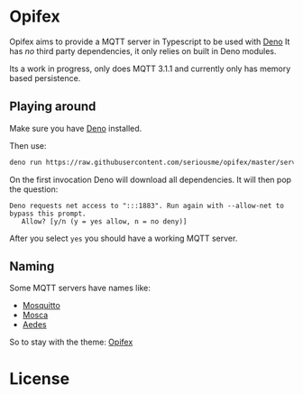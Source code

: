 # Opifex 
Opifex aims to provide a MQTT server in Typescript to be used with [Deno](https://deno.land)
It has *no* third party dependencies, it only relies on built in Deno modules.

Its a work in progress, only does MQTT 3.1.1 and currently only has memory based persistence.

## Playing around
Make sure you have [Deno](https://deno.land) installed.

Then use:
```bash
deno run https://raw.githubusercontent.com/seriousme/opifex/master/server/demoServer.ts
```
On the first invocation Deno will download all dependencies.
It will then pop the question:
```
Deno requests net access to ":::1883". Run again with --allow-net to bypass this prompt.
   Allow? [y/n (y = yes allow, n = no deny)]  
```
After you select `yes` you should have a working MQTT server.

## Naming
Some MQTT servers have names like:
- [Mosquitto](https://en.wikipedia.org/wiki/Mosquito) 
- [Mosca](https://it.wikipedia.org/wiki/Musca_domestica) 
- [Aedes](https://en.wikipedia.org/wiki/Aedes)

So to stay with the theme: [Opifex](https://en.wikipedia.org/wiki/Opifex_(fly))

# License
Licensed under [MIT](LICENSE.txt)